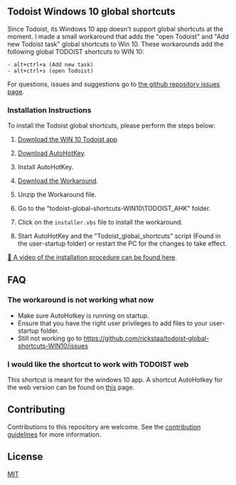 ## Todoist Windows 10 global shortcuts

Since Todoist, its Windows 10 app doesn't support global shortcuts at the moment. I made a small workaround that adds the "open Todoist" and "Add new Todoist task" global shortcuts to Win 10. These workarounds add the following global TODOIST shortcuts to WIN 10:

    - alt+ctrl+a (Add new task)
    - alt+ctrl+s (open Todoist)

For questions, issues and suggestions go to [the github repository issues page](https://github.com/rickstaa/Todoist_Global_Shortcuts_WIN10/issues).

### Installation Instructions

To install the Todoist global shortcuts, please perform the steps below:

1.  [Download the WIN 10 Todoist app](https://www.microsoft.com/en-us/p/todoist-to-do-list-and-task-manager/9nblggh1rl1k?activetab=pivot:overviewtab)

2.  [Download AutoHotKey](https://autohotkey.com/).

3.  Install AutoHotKey.

4.  [Download the Workaround](https://github.com/rickstaa/todoist-global-shortcuts-WIN10/archive/master.zip).

5.  Unzip the Workaround file.

6.  Go to the "todoist-global-shortcuts-WIN10\\TODOIST_AHK" folder.

7.  Click on the `installer.vbs` file to install the workaround.

8.  Start AutoHotKey and the "Todoist_global_shortcuts" script (Found in the user-startup folder) or restart the PC for the changes to take effect.

[🎥 A video of the installation procedure can be found here](https://youtu.be/ebrUnpQdHzI).

## FAQ

### The workaround is not working what now

-   Make sure AutoHotkey is running on startup.
-   Ensure that you have the right user privileges to add files to your user-startup folder.
-   Still not working go to <https://github.com/rickstaa/todoist-global-shortcuts-WIN10/issues>

### I would like the shortcut to work with TODOIST web

This shortcut is meant for the windows 10 app. A shortcut AutoHotkey for the web version can be found on [this](https://github.com/mgroat/Todoist-Global-Hotkey) page.

## Contributing

Contributions to this repository are welcome. See the [contribution guidelines](https://github.com/rickstaa/todoist-global-shortcuts-WIN10/blob/master/contributing.md) for more information.

## License

[MIT](https://github.com/rickstaa/todoist-global-shortcuts-WIN10/blob/master/LICENSE)
